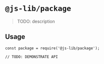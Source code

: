 # `@js-lib/package`

> TODO: description

## Usage

```
const package = require('@js-lib/package');

// TODO: DEMONSTRATE API
```
